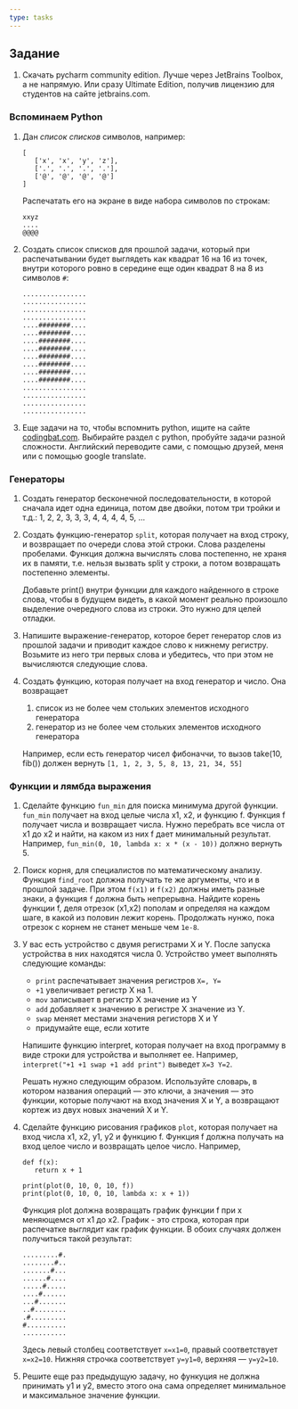 ```yaml
---
type: tasks
---
```


## Задание

1. Скачать pycharm community edition. Лучше через JetBrains Toolbox, а не напрямую. Или сразу Ultimate Edition, получив лицензию для студентов на сайте jetbrains.com.
   
### Вспоминаем Python 

1. Дан *список списков* символов, например:
    ```
    [
       ['x', 'x', 'y', 'z'],
       ['.', '.', '.', '.'],
       ['@', '@', '@', '@']
    ]
    ```
   Распечатать его на экране в виде набора символов по строкам:
    ```
    xxyz
    ....
    @@@@
    ```
1. Создать список списков для прошлой задачи, который при распечатывании будет выглядеть как квадрат 16 на 16 из точек, внутри которого ровно в середине еще один квадрат 8 на 8 из символов `#`:
   ```
   ................
   ................
   ................
   ................
   ....########....
   ....########....
   ....########....
   ....########....
   ....########....
   ....########....
   ....########....
   ....########....
   ................
   ................
   ................
   ................
   ``` 
   
1. Еще задачи на то, чтобы вспомнить python, ищите на сайте [codingbat.com](http://codingbat.com). Выбирайте раздел с python, пробуйте задачи разной сложности. Английский переводите сами, с помощью друзей, меня или с помощью google translate.  
   
### Генераторы

1. Создать генератор бесконечной последовательности, в которой сначала идет одна единица, потом две двойки, потом три тройки и т.д.: 1, 2, 2, 3, 3, 3, 4, 4, 4, 4, 5, ...
1. Создать функцию-генератор `split`, которая получает на вход строку, и возвращает по очереди слова этой строки. Слова разделены пробелами. Функция должна вычислять слова постепенно, не храня их в памяти, т.е. нельзя вызвать split у строки, а потом возвращать постепенно элементы.
   
     Добавьте print() внутри функции для каждого найденного в строке слова, чтобы в будущем видеть, в какой момент реально произошло выделение очередного слова из строки. Это нужно для целей отладки.
1. Напишите выражение-генератор, которое берет генератор слов из прошлой задачи и приводит каждое слово к нижнему регистру. Возьмите из него три первых слова и убедитесь, что при этом не вычисляются следующие слова. 
1. Создать функцию, которая получает на вход генератор и число. Она возвращает
    1. список из не более чем стольких элементов исходного генератора
    2. генератор из не более чем стольких элементов исходного генератора

   Например, если есть генератор чисел фибоначчи, то вызов take(10, fib()) должен вернуть `[1, 1, 2, 3, 5, 8, 13, 21, 34, 55]`
   
### Функции и лямбда выражения

1. Сделайте функцию `fun_min` для поиска минимума другой функции. `fun_min` получает на вход целые числа x1, x2, и функцию f. Функция f получает числа и возвращает числа.
   Нужно перебрать все числа от x1 до x2 и найти, на каком из них f дает минимальный результат. Например, `fun_min(0, 10, lambda x: x * (x - 10))` должно вернуть 5.
   
1. Поиск корня, для специалистов по математическому анализу. Функция `find_root` должна получать те же аргументы, что и в прошлой задаче. При этом `f(x1)` и `f(x2)` должны иметь разные знаки, а функция `f` должна быть непрерывна. Найдите корень функции f, деля отрезок (x1,x2) пополам и определяя на каждом шаге, в какой из половин лежит корень. Продолжать нунжо, пока отрезок с корнем не станет меньше чем `1e-8`. 

1. У вас есть устройство с двумя регистрами X и Y. После запуска устройства в них находятся числа 0. Устройство умеет выполнять следующие команды:
    * `print` распечатывает значения регистров `X=, Y=`
    * `+1` увеличивает регистр X на 1.
    * `mov` записывает в регистр X значение из Y
    * `add` добавляет к значению в регистре X значение из Y.
    * `swap` меняет местами значения регисторв X и Y
    * придумайте еще, если хотите
    
    Напишите функцию interpret, которая получает на вход программу в виде строки для устройства и выполняет ее. Например,
`interpret("+1 +1 swap +1 add print")` выведет `X=3 Y=2`.
   
   Решать нужно следующим образом. Используйте словарь, в котором названия операций — это ключи, а значения — это функции, которые получают на вход значения X и Y, а возвращают кортеж из двух новых значений X и Y.  

1. Сделайте функцию рисования графиков `plot`, которая получает на вход числа x1, x2, y1, y2 и функцию f. Функция f должна получать на вход целое число и возвращать целое число.
   Например,
   ```
   def f(x):
      return x + 1
   
   print(plot(0, 10, 0, 10, f))
   print(plot(0, 10, 0, 10, lambda x: x + 1))
   ```
   Функция plot должна возвращать график функции f при x меняющемся от x1 до x2. График - 
это строка, которая при распечатке выглядит как график функции. В обоих случаях должен получиться такой результат:
   
    ```
    .........#.
    ........#..
    .......#...
    ......#....
    .....#.....
    ....#......
    ...#.......
    ..#........
    .#.........
    #..........
    ...........
    ```
    Здесь левый столбец соответствует `x=x1=0`, правый соответствует `x=x2=10`. Нижняя
   строчка соответствует `y=y1=0`, верхняя — `y=y2=10`.
   
1. Решите еще раз предыдущую задачу, но функуция не должна принимать y1 и y2, вместо этого она сама определяет минимальное и максимальное значение функции.
